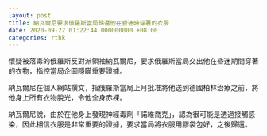```yaml
---
layout: post
title: 納瓦爾尼要求俄羅斯當局歸還他在昏迷時穿著的衣服
date: 2020-09-22 01:22:44.000000000 +08:00
categories: rthk
---
```


懷疑被落毒的俄羅斯反對派領袖納瓦爾尼，要求俄羅斯當局交出他在昏迷期間穿著的衣物，指控當局企圖隱瞞重要證據。

納瓦爾尼在個人網站撰文，指俄羅斯當局上月批准將他送到德國柏林治療之前，將他身上所有衣物脫光，令他全身赤裸。

納瓦爾尼說，由於在他身上發現神經毒劑「諾維喬克」，認為很可能是透過接觸感染，因此相信衣服是非常重要的證據，要求當局將衣服用膠袋包好，之後歸還。
